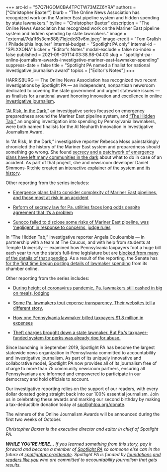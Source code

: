 +++
arc-id = "57Q7HGOMCBA4TPCTW73MZZ6YRA"
authors = ["Christopher Baxter"]
blurb = "The Online News Association has recognized work on the Mariner East pipeline system and hidden spending by state lawmakers."
byline = "Christopher Baxter"
description = "The Online News Association has recognized work on the Mariner East pipeline system and hidden spending by state lawmakers."
image = "external/7da1f6s3em888j71qjcdc83v6m.jpeg"
image-credit = "Tom Gralish / Philadelphia Inquirer"
internal-budget = "Spotlight PA only"
internal-id = "SPLXXONA"
kicker = "Editor's Notes"
modal-exclude = false
no-index = false
published = 2021-09-09T14:03:38.98-04:00
slug = "spotlight-pa-online-journalism-awards-investigative-mariner-east-lawmaker-spending"
suppress-date = false
title = "Spotlight PA named a finalist for national investigative journalism award"
topics = ["Editor's Notes"]
+++

HARRISBURG — The Online News Association has recognized two recent investigations by Spotlight PA — an independent, nonpartisan newsroom dedicated to covering the state government and urgent statewide issues — as <a href="https://awards.journalists.org/winners/2021/" target="_blank">finalists for a national award honoring innovation and excellence in online investigative journalism</a>.

<a href="https://www.spotlightpa.org/series/mariner-east-pipeline/" target="_blank">“At Risk, In the Dark,”</a> an investigative series focused on emergency preparedness around the Mariner East pipeline system, and <a href="https://www.spotlightpa.org/series/the-hidden-tab/" target="_blank">“The Hidden Tab,”</a> an ongoing investigation into spending by Pennsylvania lawmakers, were both named finalists for the Al Neuharth Innovation in Investigative Journalism Award.

In “At Risk, In the Dark,” investigative reporter Rebecca Moss painstakingly chronicled the history of the Mariner East system and preparedness should something go wrong. She found <a href="https://www.spotlightpa.org/news/2020/10/pa-mariner-east-pipeline-accident-emergency-plans-investigation/" target="_blank">secrecy and a patchwork of emergency plans have left many communities in the dark</a> about what to do in case of an accident. As part of that project, she and newsroom developer Daniel Simmons-Ritchie created <a href="https://www.spotlightpa.org/news/2020/10/mariner-east-pipeline-interactive-map-explore/" target="_blank">an interactive explainer of the system and its history</a>.

Other reporting from the series includes:

- <a href="https://www.spotlightpa.org/news/2020/10/sunoco-mariner-east-pipelines-emergency-plans-danger/">Emergency plans fail to consider complexity of Mariner East pipelines, and those most at risk in an accident</a>

- <a href="https://www.spotlightpa.org/news/2020/12/mariner-east-pipeline-csi-act-pennsylvania-public-information-secret/">Reform of secrecy law for Pa. utilities faces long odds despite agreement that it’s a problem</a>

- <a href="https://www.spotlightpa.org/news/2021/04/pa-mariner-east-pipeline-sunoco-ruling-safety-negligence-puc/">Sunoco failed to disclose some risks of Mariner East pipeline, was ‘negligent’ in response to concerns, judge rules</a>

In “The Hidden Tab,” investigative reporter Angela Couloumbis — in partnership with a team at The Caucus, and with help from students at Temple University — examined how Pennsylvania taxpayers foot a huge bill each year to run the state’s full-time legislature but are <a href="https://www.spotlightpa.org/news/2021/05/pa-legislature-expense-accounts-hidden-legislative-privilege/" target="_blank">blocked from many of the details of that spending</a>. As a result of the reporting, the Senate has <a href="https://www.spotlightpa.org/news/2021/09/pa-senate-spending-records-online-historic/" target="_blank">for the first time begun posting details of lawmaker spending</a> from its chamber online.

<script src="https://www.spotlightpa.org/embed.js" async></script><div data-spl-embed-version="1" data-spl-src="https://www.spotlightpa.org/embeds/donate/"></div>

Other reporting from the series includes:

- <a href="https://www.spotlightpa.org/news/2021/03/pa-coronavirus-lawmakers-legislature-expenses-highest-paid-united-states/">During height of coronavirus pandemic, Pa. lawmakers still cashed in big on meals, lodging</a>

- <a href="https://www.spotlightpa.org/news/2021/05/pa-lawmaker-expenses-transparency-websites/">Some Pa. lawmakers tout expense transparency. Their websites tell a different story.</a>

- <a href="https://www.spotlightpa.org/news/2021/06/pa-lawmaker-per-diems-million-chris-sainato/">How one Pennsylvania lawmaker billed taxpayers $1.8 million in expenses</a>

- <a href="https://www.spotlightpa.org/news/2021/08/margo-davidson-theft-charges-per-diems-reimbursements/">Theft charges brought down a state lawmaker. But Pa.’s taxpayer-funded system for perks was already ripe for abuse.</a>

Since launching in September 2019, Spotlight PA has become the largest statewide news organization in Pennsylvania committed to accountability and investigative journalism. As part of its uniquely innovative and collaborative model, Spotlight PA now provides all of its journalism free of charge to more than 75 community newsroom partners, ensuring all Pennsylvanians are informed and empowered to participate in our democracy and hold officials to account.

Our investigative reporting relies on the support of our readers, with every dollar donated going straight back into our 100% essential journalism. Join us in celebrating these awards and marking our second birthday by making a tax-deductible donation today at <a href="https://www.spotlightpa.org/donate">spotlightpa.org/donate</a>.

The winners of the Online Journalism Awards will be announced during the first two weeks of October.

<i>Christopher Baxter is the executive director and editor in chief of Spotlight PA.</i>

<i><b>WHILE YOU’RE HERE...</b></i><i> If you learned something from this story, pay it forward and become a member of </i><a href="https://www.spotlightpa.org/"><i>Spotlight PA</i></a><i> so someone else can in the future at </i><a href="http://spotlightpa.org/donate"><i>spotlightpa.org/donate</i></a><i>. Spotlight PA is funded by</i><a href="https://www.spotlightpa.org/support"><i> foundations</i></a><i> </i><a href="https://www.spotlightpa.org/support"><i>and readers like you</i></a><i> who are committed to accountability journalism that gets results.</i>

